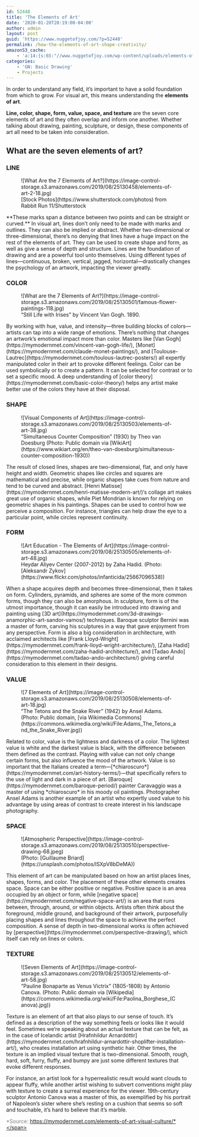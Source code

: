 ```yaml
---
id: 52448
title: 'The Elements of Art'
date: '2020-01-20T20:19:00-04:00'
author: admin
layout: post
guid: 'https://www.nuggetofjoy.com/?p=52448'
permalink: /how-the-elements-of-art-shape-creativity/
amazonS3_cache:
    - 'a:14:{s:65:"//www.nuggetofjoy.com/wp-content/uploads/elements-of-art-2-18.jpg";a:2:{s:2:"id";s:5:"52525";s:11:"source_type";s:13:"media-library";}s:82:"//image-control-storage.s3.amazonaws.com/2019/08/25130458/elements-of-art-2-18.jpg";a:2:{s:2:"id";s:5:"52525";s:11:"source_type";s:13:"media-library";}s:72:"//www.nuggetofjoy.com/wp-content/uploads/famous-flower-paintings-118.jpg";a:2:{s:2:"id";s:5:"52526";s:11:"source_type";s:13:"media-library";}s:89:"//image-control-storage.s3.amazonaws.com/2019/08/25130501/famous-flower-paintings-118.jpg";a:2:{s:2:"id";s:5:"52526";s:11:"source_type";s:13:"media-library";}s:63:"//www.nuggetofjoy.com/wp-content/uploads/elements-of-art-38.jpg";a:2:{s:2:"id";s:5:"52527";s:11:"source_type";s:13:"media-library";}s:80:"//image-control-storage.s3.amazonaws.com/2019/08/25130503/elements-of-art-38.jpg";a:2:{s:2:"id";s:5:"52527";s:11:"source_type";s:13:"media-library";}s:63:"//www.nuggetofjoy.com/wp-content/uploads/elements-of-art-48.jpg";a:2:{s:2:"id";s:5:"52528";s:11:"source_type";s:13:"media-library";}s:80:"//image-control-storage.s3.amazonaws.com/2019/08/25130505/elements-of-art-48.jpg";a:2:{s:2:"id";s:5:"52528";s:11:"source_type";s:13:"media-library";}s:63:"//www.nuggetofjoy.com/wp-content/uploads/elements-of-art-18.jpg";a:2:{s:2:"id";s:5:"52529";s:11:"source_type";s:13:"media-library";}s:80:"//image-control-storage.s3.amazonaws.com/2019/08/25130508/elements-of-art-18.jpg";a:2:{s:2:"id";s:5:"52529";s:11:"source_type";s:13:"media-library";}s:68:"//www.nuggetofjoy.com/wp-content/uploads/perspective-drawing-68.jpeg";a:2:{s:2:"id";s:5:"52530";s:11:"source_type";s:13:"media-library";}s:85:"//image-control-storage.s3.amazonaws.com/2019/08/25130510/perspective-drawing-68.jpeg";a:2:{s:2:"id";s:5:"52530";s:11:"source_type";s:13:"media-library";}s:63:"//www.nuggetofjoy.com/wp-content/uploads/elements-of-art-58.jpg";a:2:{s:2:"id";s:5:"52531";s:11:"source_type";s:13:"media-library";}s:80:"//image-control-storage.s3.amazonaws.com/2019/08/25130512/elements-of-art-58.jpg";a:2:{s:2:"id";s:5:"52531";s:11:"source_type";s:13:"media-library";}}'
categories:
    - 'GN: Basic Drawing'
    - Projects
---
```


In order to understand any field, it’s important to have a solid foundation from which to grow. For visual art, this means understanding the **elements of art**.

**Line, color, shape, form, value, space, and texture** are the seven core elements of art and they often overlap and inform one another. Whether talking about drawing, painting, sculpture, or design, these components of art all need to be taken into consideration.

## What are the seven elements of art?

### **LINE**

<figure class="wp-block-image">![What Are the 7 Elements of Art?](https://image-control-storage.s3.amazonaws.com/2019/08/25130458/elements-of-art-2-18.jpg)<figcaption>[Stock Photos](https://www.shutterstock.com/photos) from Rabbit Run 11/Shutterstock</figcaption></figure>**These marks span a distance between two points and can be straight or curved.** In visual art, lines don’t only need to be made with marks and outlines. They can also be implied or abstract. Whether two-dimensional or three-dimensional, there’s no denying that lines have a huge impact on the rest of the elements of art. They can be used to create shape and form, as well as give a sense of depth and structure. Lines are the foundation of drawing and are a powerful tool unto themselves. Using different types of lines—continuous, broken, vertical, jagged, horizontal—drastically changes the psychology of an artwork, impacting the viewer greatly.

### **COLOR**

<figure class="wp-block-image">![What are the 7 Elements of Art?](https://image-control-storage.s3.amazonaws.com/2019/08/25130501/famous-flower-paintings-118.jpg)<figcaption>“Still Life with Irises” by Vincent Van Gogh. 1890.</figcaption></figure>By working with hue, value, and intensity—three building blocks of colors—artists can tap into a wide range of emotions. There’s nothing that changes an artwork’s emotional impact more than color. Masters like [Van Gogh](https://mymodernmet.com/vincent-van-gogh-life/), [Monet](https://mymodernmet.com/claude-monet-paintings/), and [Toulouse-Lautrec](https://mymodernmet.com/toulous-lautrec-posters/) all expertly manipulated color in their art to provoke different feelings. Color can be used symbolically or to create a pattern. It can be selected for contrast or to set a specific mood. A deep understanding of [color theory](https://mymodernmet.com/basic-color-theory/) helps any artist make better use of the colors they have at their disposal.

### **SHAPE**

<figure class="wp-block-image">![Visual Components of Art](https://image-control-storage.s3.amazonaws.com/2019/08/25130503/elements-of-art-38.jpg)<figcaption>“Simultaneous Counter Composition” (1930) by Theo van Doesburg (Photo: Public domain via [WikiArt](https://www.wikiart.org/en/theo-van-doesburg/simultaneous-counter-composition-1930))</figcaption></figure>The result of closed lines, shapes are two-dimensional, flat, and only have height and width. Geometric shapes like circles and squares are mathematical and precise, while organic shapes take cues from nature and tend to be curved and abstract. [Henri Matisse](https://mymodernmet.com/henri-matisse-modern-art/)‘s collage art makes great use of organic shapes, while Piet Mondrian is known for relying on geometric shapes in his paintings. Shapes can be used to control how we perceive a composition. For instance, triangles can help draw the eye to a particular point, while circles represent continuity.

### **FORM** 

<figure class="wp-block-image">![Art Education - The Elements of Art](https://image-control-storage.s3.amazonaws.com/2019/08/25130505/elements-of-art-48.jpg)<figcaption>Heydar Aliyev Center (2007-2012) by Zaha Hadid. (Photo: [Aleksandr Zykov](https://www.flickr.com/photos/infanticida/25667096538))</figcaption></figure>When a shape acquires depth and becomes three-dimensional, then it takes on form. Cylinders, pyramids, and spheres are some of the more common forms, though they can also be amorphous. In sculpture, form is of the utmost importance, though it can easily be introduced into drawing and painting using [3D art](https://mymodernmet.com/3d-drawings-anamorphic-art-sandor-vamos/) techniques. Baroque sculptor Bernini was a master of form, carving his sculptures in a way that gave enjoyment from any perspective. Form is also a big consideration in architecture, with acclaimed architects like [Frank Lloyd-Wright](https://mymodernmet.com/frank-lloyd-wright-architecture/), [Zaha Hadid](https://mymodernmet.com/zaha-hadid-architecture/), and [Tadao Ando](https://mymodernmet.com/tadao-ando-architecture/) giving careful consideration to this element in their designs.

### **VALUE**

<figure class="wp-block-image">![7 Elements of Art](https://image-control-storage.s3.amazonaws.com/2019/08/25130508/elements-of-art-18.jpg)<figcaption>“The Tetons and the Snake River” (1942) by Ansel Adams. (Photo: Public domain, [via Wikimedia Commons](https://commons.wikimedia.org/wiki/File:Adams_The_Tetons_and_the_Snake_River.jpg))</figcaption></figure>Related to color, value is the lightness and darkness of a color. The lightest value is white and the darkest value is black, with the difference between them defined as the contrast. Playing with value can not only change certain forms, but also influence the mood of the artwork. Value is so important that the Italians created a term—[*chiaroscuro*](https://mymodernmet.com/art-history-terms/)—that specifically refers to the use of light and dark in a piece of art. [Baroque](https://mymodernmet.com/baroque-period/) painter Caravaggio was a master of using *chiaroscuro* in his moody oil paintings. Photographer Ansel Adams is another example of an artist who expertly used value to his advantage by using areas of contrast to create interest in his landscape photography.

### **SPACE** 

<figure class="wp-block-image">![Atmospheric Perspective](https://image-control-storage.s3.amazonaws.com/2019/08/25130510/perspective-drawing-68.jpeg)<figcaption>(Photo: [Guillaume Briard](https://unsplash.com/photos/lSXpV8bDeMA))</figcaption></figure>This element of art can be manipulated based on how an artist places lines, shapes, forms, and color. The placement of these other elements creates space. Space can be either positive or negative. Positive space is an area occupied by an object or form, while [negative space](https://mymodernmet.com/negative-space-art/) is an area that runs between, through, around, or within objects. Artists often think about the foreground, middle ground, and background of their artwork, purposefully placing shapes and lines throughout the space to achieve the perfect composition. A sense of depth in two-dimensional works is often achieved by [perspective](https://mymodernmet.com/perspective-drawing/), which itself can rely on lines or colors.

### **TEXTURE**

<figure class="wp-block-image">![Seven Elements of Art](https://image-control-storage.s3.amazonaws.com/2019/08/25130512/elements-of-art-58.jpg)<figcaption>“Pauline Bonaparte as Venus Victrix” (1805-1808) by Antonio Canova. (Photo: Public domain via [Wikipedia](https://commons.wikimedia.org/wiki/File:Paolina_Borghese_(Canova).jpg))</figcaption></figure>Texture is an element of art that also plays to our sense of touch. It’s defined as a description of the way something feels or looks like it would feel. Sometimes we’re speaking about an actual texture that can be felt, as in the case of Icelandic artist [Hrafnhildur Arnardóttir](https://mymodernmet.com/hrafnhildur-arnardottir-shoplifter-installation-art/), who creates installation art using synthetic hair. Other times, the texture is an implied visual texture that is two-dimensional. Smooth, rough, hard, soft, furry, fluffy, and bumpy are just some different textures that evoke different responses.

For instance, an artist look for a hyperrealistic result would want clouds to appear fluffy, while another artist wishing to subvert conventions might play with texture to create a surreal experience for the viewer. 19th-century sculptor Antonio Canova was a master of this, as exemplified by his portrait of Napoleon’s sister where she’s resting on a cushion that seems so soft and touchable, it’s hard to believe that it’s marble.

<span style="color: #808080;">*Source: https://mymodernmet.com/elements-of-art-visual-culture/*</span>